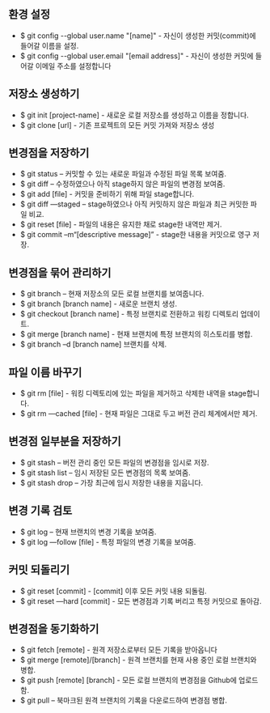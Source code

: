 ## 환경 설정
- $ git config --global user.name "[name]" - 자신이 생성한 커밋(commit)에 들어갈 이름을 설정.
- $ git config --global user.email "[email address]" - 자신이 생성한 커밋에 들어갈 이메일 주소를 설정합니다

## 저장소 생성하기
- $ git init [project-name] - 새로운 로컬 저장소를 생성하고 이름을 정합니다.
- $ git clone [url] - 기존 프로젝트의 모든 커밋 가져와 저장소 생성

## 변경점을 저장하기
- $ git status – 커밋할 수 있는 새로운 파일과 수정된 파일 목록 보여줌.
- $ git diff – 수정하였으나 아직 stage하지 않은 파일의 변경점 보여줌.
- $ git add [file] - 커밋을 준비하기 위해 파일 stage합니다.
- $ git diff —staged – stage하였으나 아직 커밋하지 않은 파일과 최근 커밋한 파일 비교.
- $ git reset [file] - 파일의 내용은 유지한 채로 stage한 내역만 제거.
- $ git commit –m“[descriptive message]” - stage한 내용을 커밋으로 영구 저장.

## 변경점을 묶어 관리하기
- $ git branch – 현재 저장소의 모든 로컬 브랜치를 보여줍니다.
- $ git branch [branch name] - 새로운 브랜치 생성.
- $ git checkout [branch name] - 특정 브랜치로 전환하고 워킹 디렉토리 업데이트.
- $ git merge [branch name] - 현재 브랜치에 특정 브랜치의 히스토리를 병합.
- $ git branch –d [branch name] 브랜치를 삭제.

## 파일 이름 바꾸기
- $ git rm [file] - 워킹 디렉토리에 있는 파일을 제거하고 삭제한 내역을 stage합니다.
- $ git rm —cached [file] - 현재 파일은 그대로 두고 버전 관리 체계에서만 제거.

## 변경점 일부분을 저장하기
- $ git stash – 버전 관리 중인 모든 파일의 변경점을 임시로 저장.
- $ git stash list – 임시 저장된 모든 변경점의 목록 보여줌.
- $ git stash drop – 가장 최근에 임시 저장한 내용을 지웁니다.

## 변경 기록 검토
- $ git log – 현재 브랜치의 변경 기록을 보여줌.
- $ git log —follow [file] - 특정 파일의 변경 기록을 보여줌.

## 커밋 되돌리기
- $ git reset [commit] - [commit] 이후 모든 커밋 내용 되돌림.
- $ git reset —hard [commit] - 모든 변경점과 기록 버리고 특정 커밋으로 돌아감.

## 변경점을 동기화하기
- $ git fetch [remote] - 원격 저장소로부터 모든 기록을 받아옵니다
- $ git merge [remote]/[branch] - 원격 브랜치를 현재 사용 중인 로컬 브랜치와 병합.
- $ git push [remote] [branch] - 모든 로컬 브랜치의 변경점을 Github에 업로드 함.
- $ git pull – 북마크된 원격 브랜치의 기록을 다운로드하여 변경점 병합.
